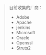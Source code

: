 >目前收集的厂商：
>
>- Adobe
>- Apache
>- jenkins
>- Microsoft
>- Oracle
>- Openssl
>- Struts2

[Adobe]: https://helpx.adobe.com/security.html
[Apache]: https://httpd.apache.org/security/
[jenkins]: https://jenkins.io/security/advisories/
[Microsoft]: blogs.technet.microsoft.com/msrc/	"RSS：https://blogs.technet.microsoft.com/msrc/feed/"
[Oracle]: 	"https://www.oracle.com/ocom/groups/public/@otn/documents/webcontent/rss-otn-sec.xml"

[Openssl]: https://www.openssl.org/news/vulnerabilities.html
[Struts2]: https://cwiki.apache.org/confluence/display/WW/Security+Bulletins

